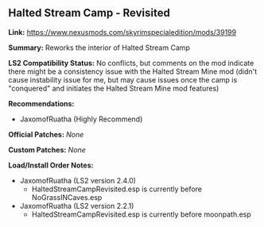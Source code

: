 ## Halted Stream Camp - Revisited

**Link:** https://www.nexusmods.com/skyrimspecialedition/mods/39199

**Summary:** Reworks the interior of Halted Stream Camp

**LS2 Compatibility Status:** No conflicts, but comments on the mod indicate there might be a consistency issue with the Halted Stream Mine mod (didn't cause instability issue for me, but may cause issues once the camp is "conquered" and initiates the Halted Stream Mine mod features)

**Recommendations:** 
* JaxomofRuatha (Highly Recommend)

**Official Patches:**
_None_

**Custom Patches:**
_None_

**Load/Install Order Notes:**
* JaxomofRuatha (LS2 version 2.4.0)
  * HaltedStreamCampRevisited.esp is currently before NoGrassINCaves.esp
* JaxomofRuatha (LS2 version 2.2.1)
  * HaltedStreamCampRevisited.esp is currently before moonpath.esp
